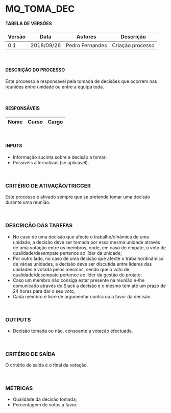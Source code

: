 # MQ_TOMA_DEC


#### TABELA DE VERSÕES

| Versão | Data | Autores | Descrição
|---|---|---|---
|0.1 | 2018/09/26 | Pedro Fernandes | Criação processo

<br>

#### DESCRIÇÃO DO PROCESSO

Este processo é responsável pela tomada de decisões que ocorrem nas reuniões entre unidade ou entre a equipa toda.

<br>

#### RESPONSÁVEIS

| Nome | Curso | Cargo |
|---|---|---

<br>

#### INPUTS

* Informação sucinta sobre a decisão a tomar;
* Possíveis alternativas (se aplicável).

<br>

### CRITÉRIO DE ATIVAÇÃO/TRIGGER

Este processo é ativado sempre que se pretende tomar uma decisão durante uma reunião.

<br>

### DESCRIÇÃO DAS TAREFAS

* No caso de uma decisão que afecte o trabalho/dinâmica de uma unidade, a decisão deve ser tomada por essa mesma unidade através de uma votação entre os membros, onde, em caso de empate, o voto de qualidade/desempate pertence ao líder da unidade;
* Por outro lado, no caso de uma decisão que afecte o trabalho/dinâmica de várias unidades, a decisão deve ser discutida entre líderes das unidades e votada pelos mesmos, sendo que o voto de qualidade/desempate pertence ao líder da gestão de projeto;
* Caso um membro não consiga estar presente na reunião é-lhe comunicado através do Slack a decisão e o mesmo tem até um prazo de 24 horas para dar o seu voto;
* Cada membro é livre de argumentar contra ou a favor da decisão.

<br>

### OUTPUTS

* Decisão tomada ou não, consoante a votação efectuada.

<br>

### CRITÉRIO DE SAÍDA

O critério de saída é o final da votação.

<br>

### MÉTRICAS

* Qualidade da decisão tomada;
* Percentagem de votos a favor.